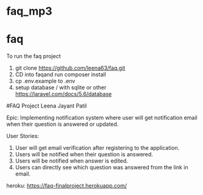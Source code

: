 # faq_mp3
# faq
To run the faq project
1. git clone https://github.com/leena63/faq.git
2. CD into faqand run composer install 
3. cp .env.example to .env
4. setup database / with sqlite or other https://laravel.com/docs/5.6/database

#FAQ Project Leena Jayant Patil

Epic:
Implementing notification system where user will get notification email when their question is answered or updated.

User Stories:
1. User will get email verification after registering to the application.
2. Users will be notified when their question is answered.
3. Users will be notified when answer is edited.
3. Users can directly see which question was answered from the link in email.

heroku: https://faq-finalproject.herokuapp.com/